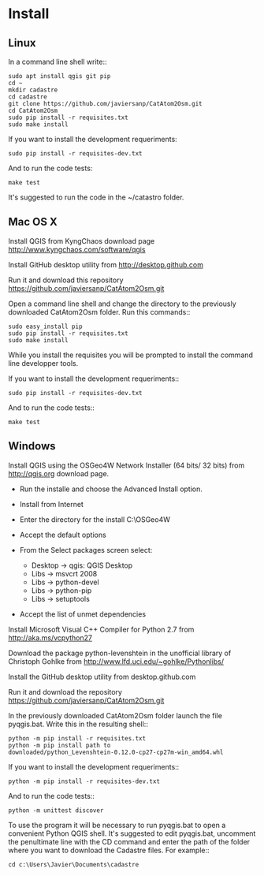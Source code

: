 Install
=======

Linux
-----

In a command line shell write:: 

    sudo apt install qgis git pip
    cd ~
    mkdir cadastre
    cd cadastre
    git clone https://github.com/javiersanp/CatAtom2Osm.git
    cd CatAtom2Osm
    sudo pip install -r requisites.txt
    sudo make install

If you want to install the development requeriments:

    sudo pip install -r requisites-dev.txt
    
And to run the code tests:

    make test

It's suggested to run the code in the ~/catastro folder.

Mac OS X
--------

Install QGIS from KyngChaos download page 
http://www.kyngchaos.com/software/qgis

Install GitHub desktop utility from
http://desktop.github.com

Run it and download this repository 
https://github.com/javiersanp/CatAtom2Osm.git

Open a command line shell and change the directory to the previously
downloaded CatAtom2Osm folder. Run this commands::

    sudo easy_install pip
    sudo pip install -r requisites.txt
    sudo make install

While you install the requisites you will be prompted to install the command
line developper tools.

If you want to install the development requeriments::

    sudo pip install -r requisites-dev.txt
    
And to run the code tests::

    make test

Windows
-------

Install QGIS using the OSGeo4W Network Installer (64 bits/ 32 bits) from
http://qgis.org download page.

* Run the installe and choose the Advanced Install option.
* Install from Internet
* Enter the directory for the install C:\OSGeo4W
* Accept the default options
* From the Select packages screen select:

  * Desktop -> qgis: QGIS Desktop
  * Libs -> msvcrt 2008
  * Libs -> python-devel
  * Libs -> python-pip
  * Libs -> setuptools

* Accept the list of unmet dependencies

Install Microsoft Visual C++ Compiler for Python 2.7 from 
http://aka.ms/vcpython27

Download the package python-levenshtein in the unofficial library of 
Christoph Gohlke from http://www.lfd.uci.edu/~gohlke/Pythonlibs/

Install the GitHub desktop utility from desktop.github.com

Run it and download the repository https://github.com/javiersanp/CatAtom2Osm.git

In the previously downloaded CatAtom2Osm folder launch the file pyqgis.bat. 
Write this in the resulting shell::

    python -m pip install -r requisites.txt
    python -m pip install path to downloaded/python_Levenshtein‑0.12.0‑cp27‑cp27m‑win_amd64.whl

If you want to install the development requeriments::

    python -m pip install -r requisites-dev.txt
    
And to run the code tests::

    python -m unittest discover

To use the program it will be necessary to run pyqgis.bat to open a convenient 
Python QGIS shell. It's suggested to edit pyqgis.bat, uncomment the penultimate
line with the CD command and enter the path of the folder where you want to 
download the Cadastre files. For example::

    cd c:\Users\Javier\Documents\cadastre
